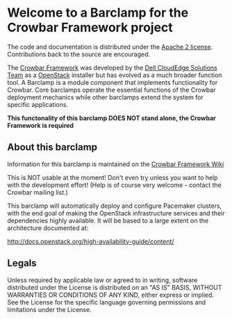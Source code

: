Welcome to a Barclamp for the Crowbar Framework project
=======================================================

The code and documentation is distributed under the [Apache 2 license](http://www.apache.org/licenses/LICENSE-2.0.html).
Contributions back to the source are encouraged.

The [Crowbar Framework](https://github.com/crowbar/crowbar) was developed by the
[Dell CloudEdge Solutions Team](http://dell.com/openstack) as a [OpenStack](http://OpenStack.org) installer but has
evolved as a much broader function tool. A Barclamp is a module component that implements functionality for Crowbar.
Core barclamps operate the essential functions of the Crowbar deployment mechanics while other barclamps extend the
system for specific applications.

**This functonality of this barclamp DOES NOT stand alone, the Crowbar Framework is required**

About this barclamp
-------------------

Information for this barclamp is maintained on the [Crowbar Framework Wiki](https://github.com/crowbar/crowbar/wiki)

This is NOT usable at the moment! Don't even try unless you want to help with the development effort! (Help is of
course very welcome - contact the Crowbar mailing list.)

This barclamp will automatically deploy and configure Pacemaker clusters, with the end goal of making the OpenStack
infrastructure services and their dependencies highly available. It will be based to a large extent on the architecture
documented at:

  http://docs.openstack.org/high-availability-guide/content/

Legals
------

Unless required by applicable law or agreed to in writing, software distributed under the License is distributed on
an "AS IS" BASIS, WITHOUT WARRANTIES OR CONDITIONS OF ANY KIND, either express or implied. See the License for the
specific language governing permissions and limitations under the License.

